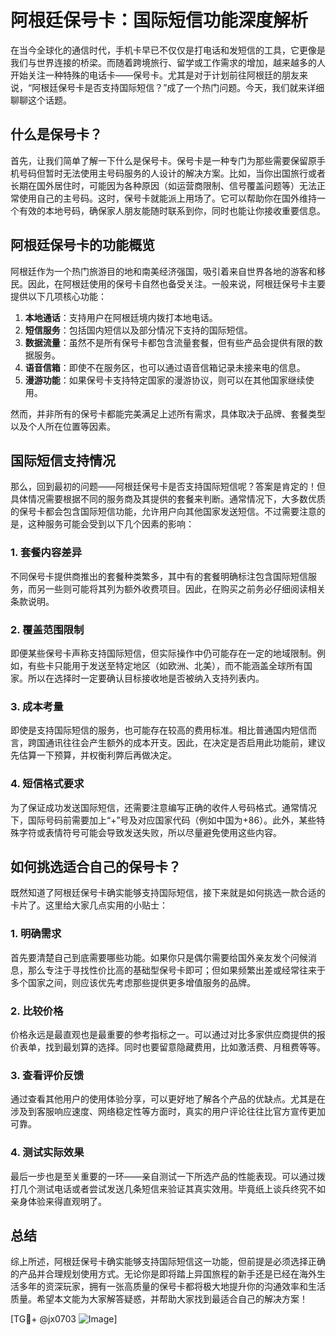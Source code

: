 # 阿根廷保号卡：国际短信功能深度解析

在当今全球化的通信时代，手机卡早已不仅仅是打电话和发短信的工具，它更像是我们与世界连接的桥梁。而随着跨境旅行、留学或工作需求的增加，越来越多的人开始关注一种特殊的电话卡——保号卡。尤其是对于计划前往阿根廷的朋友来说，“阿根廷保号卡是否支持国际短信？”成了一个热门问题。今天，我们就来详细聊聊这个话题。

## 什么是保号卡？

首先，让我们简单了解一下什么是保号卡。保号卡是一种专门为那些需要保留原手机号码但暂时无法使用主号码服务的人设计的解决方案。比如，当你出国旅行或者长期在国外居住时，可能因为各种原因（如运营商限制、信号覆盖问题等）无法正常使用自己的主号码。这时，保号卡就能派上用场了。它可以帮助你在国外维持一个有效的本地号码，确保家人朋友能随时联系到你，同时也能让你接收重要信息。

## 阿根廷保号卡的功能概览

阿根廷作为一个热门旅游目的地和南美经济强国，吸引着来自世界各地的游客和移民。因此，在阿根廷使用的保号卡自然也备受关注。一般来说，阿根廷保号卡主要提供以下几项核心功能：

1. **本地通话**：支持用户在阿根廷境内拨打本地电话。
2. **短信服务**：包括国内短信以及部分情况下支持的国际短信。
3. **数据流量**：虽然不是所有保号卡都包含流量套餐，但有些产品会提供有限的数据服务。
4. **语音信箱**：即使不在服务区，也可以通过语音信箱记录未接来电的信息。
5. **漫游功能**：如果保号卡支持特定国家的漫游协议，则可以在其他国家继续使用。

然而，并非所有的保号卡都能完美满足上述所有需求，具体取决于品牌、套餐类型以及个人所在位置等因素。

## 国际短信支持情况

那么，回到最初的问题——阿根廷保号卡是否支持国际短信呢？答案是肯定的！但具体情况需要根据不同的服务商及其提供的套餐来判断。通常情况下，大多数优质的保号卡都会包含国际短信功能，允许用户向其他国家发送短信。不过需要注意的是，这种服务可能会受到以下几个因素的影响：

### 1. 套餐内容差异
不同保号卡提供商推出的套餐种类繁多，其中有的套餐明确标注包含国际短信服务，而另一些则可能将其列为额外收费项目。因此，在购买之前务必仔细阅读相关条款说明。

### 2. 覆盖范围限制
即便某些保号卡声称支持国际短信，但实际操作中仍可能存在一定的地域限制。例如，有些卡只能用于发送至特定地区（如欧洲、北美），而不能涵盖全球所有国家。所以在选择时一定要确认目标接收地是否被纳入支持列表内。

### 3. 成本考量
即使是支持国际短信的服务，也可能存在较高的费用标准。相比普通国内短信而言，跨国通讯往往会产生额外的成本开支。因此，在决定是否启用此功能前，建议先估算一下预算，并权衡利弊后再做决定。

### 4. 短信格式要求
为了保证成功发送国际短信，还需要注意编写正确的收件人号码格式。通常情况下，国际号码前需要加上“+”号及对应国家代码（例如中国为+86）。此外，某些特殊字符或表情符号可能会导致发送失败，所以尽量避免使用这些内容。

## 如何挑选适合自己的保号卡？

既然知道了阿根廷保号卡确实能够支持国际短信，接下来就是如何挑选一款合适的卡片了。这里给大家几点实用的小贴士：

### 1. 明确需求
首先要清楚自己到底需要哪些功能。如果你只是偶尔需要给国外亲友发个问候消息，那么专注于寻找性价比高的基础型保号卡即可；但如果频繁出差或经常往来于多个国家之间，则应该优先考虑那些提供更多增值服务的品牌。

### 2. 比较价格
价格永远是最直观也是最重要的参考指标之一。可以通过对比多家供应商提供的报价表单，找到最划算的选择。同时也要留意隐藏费用，比如激活费、月租费等等。

### 3. 查看评价反馈
通过查看其他用户的使用体验分享，可以更好地了解各个产品的优缺点。尤其是在涉及到客服响应速度、网络稳定性等方面时，真实的用户评论往往比官方宣传更加可靠。

### 4. 测试实际效果
最后一步也是至关重要的一环——亲自测试一下所选产品的性能表现。可以通过拨打几个测试电话或者尝试发送几条短信来验证其真实效用。毕竟纸上谈兵终究不如亲身体验来得直观明了。

## 总结

综上所述，阿根廷保号卡确实能够支持国际短信这一功能，但前提是必须选择正确的产品并合理规划使用方式。无论你是即将踏上异国旅程的新手还是已经在海外生活多年的资深玩家，拥有一张高质量的保号卡都将极大地提升你的沟通效率和生活质量。希望本文能为大家解答疑惑，并帮助大家找到最适合自己的解决方案！

[TG💪+ @jx0703 ![Image](https://github.com/user-attachments/assets/dbca1d08-cadb-493c-b0ec-ad6f7a83f270)]